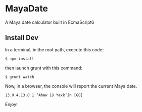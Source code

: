 # MayaDate
A Maya date calculator built in EcmaScript6

## Install Dev
In a terminal, in the root path, execute this code:
``` shell
$ npm install
```
then launch grunt with this command:
``` shell
$ grunt watch
```

Now, in a browser, the console will report the current Maya date.
``` text
13.0.4.13.0 1 ’Ahaw 18 Yaxk’in [G8]
```

Enjoy!
